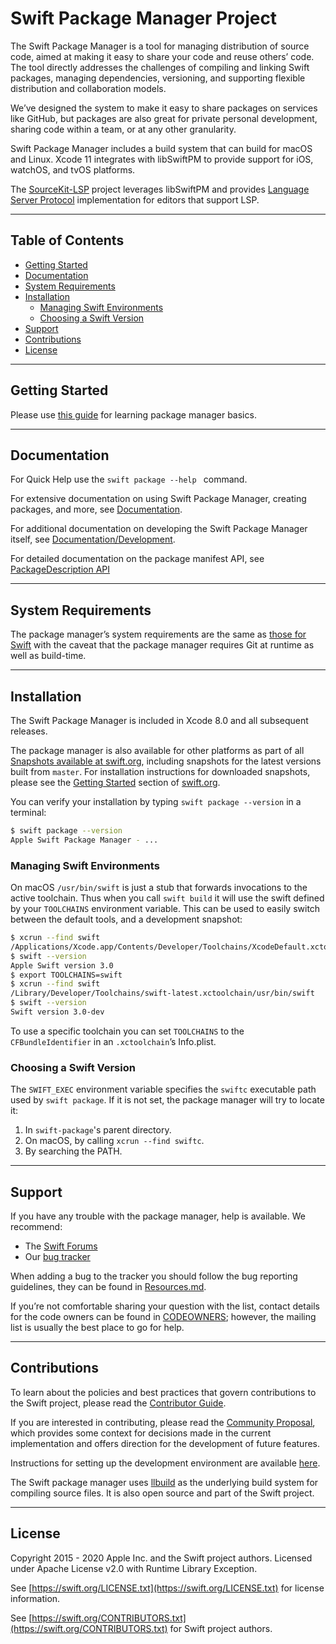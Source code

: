 # Swift Package Manager Project

The Swift Package Manager is a tool for managing distribution of source code, aimed at making it easy to share your code and reuse others’ code. The tool directly addresses the challenges of compiling and linking Swift packages, managing dependencies, versioning, and supporting flexible distribution and collaboration models.

We’ve designed the system to make it easy to share packages on services like GitHub, but packages are also great for private personal development, sharing code within a team, or at any other granularity.

Swift Package Manager includes a build system that can build for macOS and Linux. Xcode 11 integrates with libSwiftPM to provide support for iOS, watchOS, and tvOS platforms.

The [SourceKit-LSP](https://github.com/apple/sourcekit-lsp) project leverages libSwiftPM and provides [Language Server Protocol](https://langserver.org/) implementation for editors that support LSP.

---

## Table of Contents
* [Getting Started](#getting-started)
* [Documentation](#documentation)
* [System Requirements](#system-requirements)
* [Installation](#installation)
  * [Managing Swift Environments](#managing-swift-environments)
  * [Choosing a Swift Version](#choosing-a-swift-version)
* [Support](#support)
* [Contributions](#contributions)
* [License](#license)

---

## Getting Started

Please use [this guide](https://swift.org/getting-started/#using-the-package-manager) for learning package manager basics.

---

## Documentation

For Quick Help use the ```swift package --help ``` command.

For extensive documentation on using Swift Package Manager, creating packages, and more, see [Documentation](Documentation).

For additional documentation on developing the Swift Package Manager itself, see [Documentation/Development](Documentation/Development.md).

For detailed documentation on the package manifest API, see [PackageDescription API](https://docs.swift.org/package-manager/PackageDescription/index.html)

---

## System Requirements

The package manager’s system requirements are the same as [those for Swift](https://github.com/apple/swift#system-requirements) with the caveat that the package manager requires Git at runtime as well as build-time.

---

## Installation

The Swift Package Manager is included in Xcode 8.0 and all subsequent releases.

The package manager is also available for other platforms as part of all [Snapshots available at swift.org](https://swift.org/download/), including snapshots for the latest versions built from `master`. For installation instructions for downloaded snapshots, please see the [Getting Started](https://swift.org/getting-started/#installing-swift) section of [swift.org](https://swift.org).

You can verify your installation by typing `swift package --version` in a terminal:

```sh
$ swift package --version
Apple Swift Package Manager - ...
```

### Managing Swift Environments

On macOS `/usr/bin/swift` is just a stub that forwards invocations to the active
toolchain. Thus when you call `swift build` it will use the swift defined by
your `TOOLCHAINS` environment variable. This can be used to easily switch
between the default tools, and a development snapshot:

```sh
$ xcrun --find swift
/Applications/Xcode.app/Contents/Developer/Toolchains/XcodeDefault.xctoolchain/usr/bin/swift
$ swift --version
Apple Swift version 3.0
$ export TOOLCHAINS=swift
$ xcrun --find swift
/Library/Developer/Toolchains/swift-latest.xctoolchain/usr/bin/swift
$ swift --version
Swift version 3.0-dev
```

To use a specific toolchain you can set `TOOLCHAINS` to the `CFBundleIdentifier` in an `.xctoolchain`’s Info.plist.

### Choosing a Swift Version

The `SWIFT_EXEC` environment variable specifies the `swiftc` executable path used by `swift package`. If it is not set, the package manager will try to locate it:

1. In `swift-package`'s parent directory.
2. On macOS, by calling `xcrun --find swiftc`.
3. By searching the PATH.


---

## Support

If you have any trouble with the package manager, help is available. We recommend:

* The [Swift Forums](https://forums.swift.org/c/swift-users)
* Our [bug tracker](http://bugs.swift.org)

When adding a bug to the tracker you should follow the bug reporting guidelines, they can be found in [Resources.md](./Documentation/Resources.md#reporting-a-good-swiftpm-bug).

If you’re not comfortable sharing your question with the list, contact details for the code owners can be found in [CODEOWNERS](CODEOWNERS); however, the mailing list is usually the best place to go for help.

---

## Contributions

To learn about the policies and best practices that govern contributions to the Swift project, please read the [Contributor Guide](https://swift.org/contributing/).

If you are interested in contributing, please read the [Community Proposal](Documentation/Internals/PackageManagerCommunityProposal.md), which provides some context for decisions made in the current implementation and offers direction for the development of future features.

Instructions for setting up the development environment are available [here](Documentation/Development.md).

The Swift package manager uses [llbuild](https://github.com/apple/swift-llbuild) as the underlying build system for compiling source files.  It is also open source and part of the Swift project.

---

## License

Copyright 2015 - 2020 Apple Inc. and the Swift project authors. Licensed under Apache License v2.0 with Runtime Library Exception.

See [https://swift.org/LICENSE.txt](https://swift.org/LICENSE.txt) for license information.

See [https://swift.org/CONTRIBUTORS.txt](https://swift.org/CONTRIBUTORS.txt) for Swift project authors.
